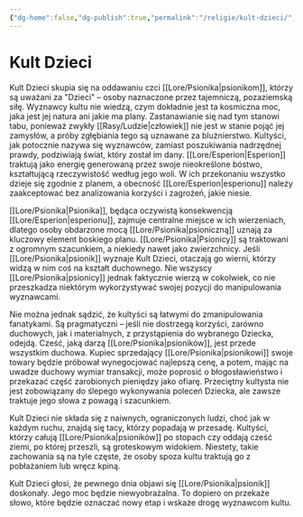 ```yaml
---
{"dg-home":false,"dg-publish":true,"permalink":"/religie/kult-dzieci/","dgPassFrontmatter":true}
---
```


# Kult Dzieci

Kult Dzieci skupia się na oddawaniu czci [[Lore/Psionika\|psionikom]], którzy są uważani za "Dzieci" – osoby naznaczone przez tajemniczą, pozaziemską siłę. Wyznawcy kultu nie wiedzą, czym dokładnie jest ta kosmiczna moc, jaka jest jej natura ani jakie ma plany. Zastanawianie się nad tym stanowi tabu, ponieważ zwykły [[Rasy/Ludzie\|człowiek]] nie jest w stanie pojąć jej zamysłów, a próby zgłębiania tego są uznawane za bluźnierstwo. Kultyści, jak potocznie nazywa się wyznawców, zamiast poszukiwania nadrzędnej prawdy, podziwiają świat, który został im dany. [[Lore/Esperion\|Esperion]] traktują jako energię generowaną przez swoje nieokreślone bóstwo, kształtującą rzeczywistość według jego woli. W ich przekonaniu wszystko dzieje się zgodnie z planem, a obecność [[Lore/Esperion\|esperionu]] należy zaakceptować bez analizowania korzyści i zagrożeń, jakie niesie.

[[Lore/Psionika\|Psionika]], będąca oczywistą konsekwencją [[Lore/Esperion\|esperionu]], zajmuje centralne miejsce w ich wierzeniach, dlatego osoby obdarzone mocą [[Lore/Psionika\|psioniczną]] uznają za kluczowy element boskiego planu. [[Lore/Psionika\|Psionicy]] są traktowani z ogromnym szacunkiem, a niekiedy nawet jako zwierzchnicy. Jeśli [[Lore/Psionika\|psionik]] wyznaje Kult Dzieci, otaczają go wierni, którzy widzą w nim coś na kształt duchownego. Nie wszyscy [[Lore/Psionika\|psionicy]] jednak faktycznie wierzą w cokolwiek, co nie przeszkadza niektórym wykorzystywać swojej pozycji do manipulowania wyznawcami.

Nie można jednak sądzić, że kultyści są łatwymi do zmanipulowania fanatykami. Są pragmatyczni – jeśli nie dostrzegą korzyści, zarówno duchowych, jak i materialnych, z przystąpienia do wybranego Dziecka, odejdą. Cześć, jaką darzą [[Lore/Psionika\|psioników]], jest przede wszystkim duchowa. Kupiec sprzedający [[Lore/Psionika\|psionikowi]] swoje towary będzie próbował wynegocjować najlepszą cenę, a potem, mając na uwadze duchowy wymiar transakcji, może poprosić o błogosławieństwo i przekazać część zarobionych pieniędzy jako ofiarę. Przeciętny kultysta nie jest zobowiązany do ślepego wykonywania poleceń Dziecka, ale zawsze traktuje jego słowa z powagą i szacunkiem.

Kult Dzieci nie składa się z naiwnych, ograniczonych ludzi, choć jak w każdym ruchu, znajdą się tacy, którzy popadają w przesadę. Kultyści, którzy całują [[Lore/Psionika\|psioników]] po stopach czy oddają cześć ziemi, po której przeszli, są groteskowym widokiem. Niestety, takie zachowania są na tyle częste, że osoby spoza kultu traktują go z pobłażaniem lub wręcz kpiną.

Kult Dzieci głosi, że pewnego dnia objawi się [[Lore/Psionika\|psionik]] doskonały. Jego moc będzie niewyobrażalna. To dopiero on przekaże słowo, które będzie oznaczać nowy etap i wskaże drogę wyznawcom kultu.